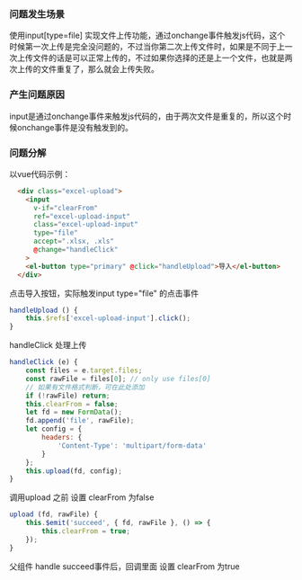 ### 问题发生场景

使用input[type=file] 实现文件上传功能，通过onchange事件触发js代码，这个时候第一次上传是完全没问题的，不过当你第二次上传文件时，如果是不同于上一次上传文件的话是可以正常上传的，不过如果你选择的还是上一个文件，也就是两次上传的文件重复了，那么就会上传失败。

### 产生问题原因

input是通过onchange事件来触发js代码的，由于两次文件是重复的，所以这个时候onchange事件是没有触发到的。

### 问题分解
以vue代码示例：

```html
  <div class="excel-upload">
    <input
      v-if="clearFrom"
      ref="excel-upload-input"
      class="excel-upload-input"
      type="file"
      accept=".xlsx, .xls"
      @change="handleClick"
    >
    <el-button type="primary" @click="handleUpload">导入</el-button>
  </div>
```
点击导入按钮，实际触发input  type="file" 的点击事件
```js
handleUpload () {
    this.$refs['excel-upload-input'].click();
}
```

handleClick 处理上传 

```js
handleClick (e) {
    const files = e.target.files;
    const rawFile = files[0]; // only use files[0]
    // 如果有文件格式判断，可在此处添加
    if (!rawFile) return;
    this.clearFrom = false;
    let fd = new FormData();
    fd.append('file', rawFile);
    let config = {
        headers: {
            'Content-Type': 'multipart/form-data'
        }
    };
    this.upload(fd, config);
}
```
调用upload 之前 设置 clearFrom 为false
```js
upload (fd, rawFile) {
    this.$emit('succeed', { fd, rawFile }, () => {
        this.clearFrom = true;
    });
}
```
父组件 handle succeed事件后，回调里面 设置 clearFrom 为true

